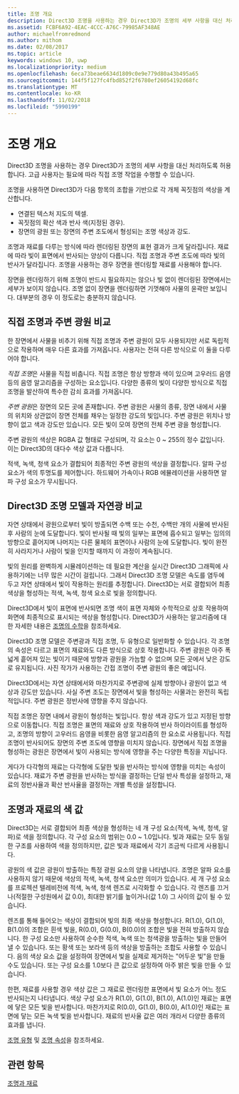 ```yaml
---
title: 조명 개요
description: Direct3D 조명을 사용하는 경우 Direct3D가 조명의 세부 사항을 대신 처리하도록 허용합니다. 고급 사용자는 필요에 따라 직접 조명 작업을 수행할 수 있습니다.
ms.assetid: FCBF6A92-4EAC-4CCC-A76C-79985AF348AE
author: michaelfromredmond
ms.author: mithom
ms.date: 02/08/2017
ms.topic: article
keywords: windows 10, uwp
ms.localizationpriority: medium
ms.openlocfilehash: 6eca73beae6634d1809c0e9e779d80a43b495a65
ms.sourcegitcommit: 144f5f127fc4fbd852f2f6780ef26054192d68fc
ms.translationtype: MT
ms.contentlocale: ko-KR
ms.lasthandoff: 11/02/2018
ms.locfileid: "5990199"
---
```

# <a name="lighting-overview"></a>조명 개요

Direct3D 조명을 사용하는 경우 Direct3D가 조명의 세부 사항을 대신 처리하도록 허용합니다. 고급 사용자는 필요에 따라 직접 조명 작업을 수행할 수 있습니다.

조명을 사용하면 Direct3D가 다음 항목의 조합을 기반으로 각 개체 꼭짓점의 색상을 계산합니다.

-   연결된 텍스처 지도의 텍셀.
-   꼭짓점의 확산 색과 반사 색(지정된 경우).
-   장면의 광원 또는 장면의 주변 조도에서 형성되는 조명 색상과 강도.

조명과 재료를 다루는 방식에 따라 렌더링된 장면의 표현 결과가 크게 달라집니다. 재료에 따라 빛이 표면에서 반사되는 양상이 다릅니다. 직접 조명과 주변 조도에 따라 빛의 반사가 달라집니다. 조명을 사용하는 경우 장면을 렌더링할 재료를 사용해야 합니다.

장면을 렌더링하기 위해 조명이 반드시 필요하지는 않으나 빛 없이 렌더링된 장면에서는 세부가 보이지 않습니다. 조명 없이 장면을 렌더링하면 기껏해야 사물의 윤곽만 보입니다. 대부분의 경우 이 정도로는 충분하지 않습니다.

## <a name="span-iddirectlightvsambientlightspanspan-iddirectlightvsambientlightspandirect-light-vs-ambient-light"></a><span id="direct_light_vs._ambient_light"></span><span id="DIRECT_LIGHT_VS._AMBIENT_LIGHT"></span>직접 조명과 주변 광원 비교


한 장면에서 사물을 비추기 위해 직접 조명과 주변 광원이 모두 사용되지만 서로 독립적으로 작용하며 매우 다른 효과를 가져옵니다. 사용자는 전혀 다른 방식으로 이 둘을 다루어야 합니다.

*직접 조명*은 사물을 직접 비춥니다. 직접 조명은 항상 방향과 색이 있으며 고우러드 음영 등의 음영 알고리즘을 구성하는 요소입니다. 다양한 종류의 빛이 다양한 방식으로 직접 조명을 발산하여 특수한 감쇠 효과를 가져옵니다.

*주변 광원*은 장면의 모든 곳에 존재합니다. 주변 광원은 사물의 종류, 장면 내에서 사물의 위치와 상관없이 장면 전체를 채우는 일정한 강도의 빛입니다. 주변 광원은 위치나 방향이 없고 색과 강도만 있습니다. 모든 빛이 모여 장면의 전체 주변 광을 형성합니다.

주변 광원의 색상은 RGBA 값 형태로 구성되며, 각 요소는 0 ~ 255의 정수 값입니다. 이는 Direct3D의 대다수 색상 값과 다릅니다.

적색, 녹색, 청색 요소가 결합되어 최종적인 주변 광원의 색상을 결정합니다. 알파 구성 요소가 색의 투명도를 제어합니다. 하드웨어 가속이나 RGB 에뮬레이션을 사용하면 알파 구성 요소가 무시됩니다.

## <a name="span-iddirect3dlightmodelvsnaturespanspan-iddirect3dlightmodelvsnaturespandirect3d-light-model-vs-nature"></a><span id="direct3d_light_model_vs._nature"></span><span id="DIRECT3D_LIGHT_MODEL_VS._NATURE"></span>Direct3D 조명 모델과 자연광 비교


자연 상태에서 광원으로부터 빛이 방출되면 수백 또는 수천, 수백만 개의 사물에 반사된 후 사람의 눈에 도달합니다. 빛이 반사될 때 빛의 일부는 표면에 흡수되고 일부는 임의의 방향으로 흩어지며 나머지는 다른 물체의 표면이나 사람의 눈에 도달합니다. 빛이 완전히 사라지거나 사람이 빛을 인지할 때까지 이 과정이 계속됩니다.

빛의 원리를 완벽하게 시뮬레이션하는 데 필요한 계산을 실시간 Direct3D 그래픽에 사용하기에는 너무 많은 시간이 걸립니다. 그래서 Direct3D 조명 모델은 속도를 염두에 두고 자연 상태에서 빛이 작용하는 원리를 추정합니다. Direct3D는 서로 결합되어 최종 색상을 형성하는 적색, 녹색, 청색 요소로 빛을 정의합니다.

Direct3D에서 빛이 표면에 반사되면 조명 색이 표면 자체와 수학적으로 상호 작용하여 화면에 최종적으로 표시되는 색상을 형성합니다. Direct3D가 사용하는 알고리즘에 대한 자세한 내용은 [조명의 수학](mathematics-of-lighting.md)을 참조하세요.

Direct3D 조명 모델은 주변광과 직접 조명, 두 유형으로 일반화할 수 있습니다. 각 조명의 속성은 다르고 표면의 재료와도 다른 방식으로 상호 작용합니다. 주변 광원은 아주 폭넓게 흩어져 있는 빛이기 때문에 방향과 광원을 가늠할 수 없으며 모든 곳에서 낮은 강도로 유지됩니다. 사진 작가가 사용하는 간접 조명이 주변 광원의 좋은 예입니다.

Direct3D에서는 자연 상태에서와 마찬가지로 주변광에 실제 방향이나 광원이 없고 색상과 강도만 있습니다. 사실 주변 조도는 장면에서 빛을 형성하는 사물과는 완전히 독립적입니다. 주변 광원은 정반사에 영향을 주지 않습니다.

직접 조명은 장면 내에서 광원이 형성하는 빛입니다. 항상 색과 강도가 있고 지정된 방향으로 이동합니다. 직접 조명은 표면의 재료와 상호 작용하여 반사 하이라이트를 형성하고, 조명의 방향이 고우러드 음영을 비롯한 음영 알고리즘의 한 요소로 사용됩니다. 직접 조명이 반사되어도 장면의 주변 조도에 영향을 미치지 않습니다. 장면에서 직접 조명을 형성하는 광원은 장면에서 빛이 사용되는 방식에 영향을 주는 다양한 특징을 지닙니다.

게다가 다각형의 재료는 다각형에 도달한 빛을 반사하는 방식에 영향을 미치는 속성이 있습니다. 재료가 주변 광원을 반사하는 방식을 결정하는 단일 반사 특성을 설정하고, 재료의 정반사율과 확산 반사율을 결정하는 개별 특성을 설정합니다.

## <a name="span-idcolorvaluesforlightsandmaterialsspanspan-idcolorvaluesforlightsandmaterialsspanspan-idcolorvaluesforlightsandmaterialsspancolor-values-for-lights-and-materials"></a><span id="Color_Values_for_Lights_and_Materials"></span><span id="color_values_for_lights_and_materials"></span><span id="COLOR_VALUES_FOR_LIGHTS_AND_MATERIALS"></span>조명과 재료의 색 값


Direct3D는 서로 결합되어 최종 색상을 형성하는 네 개 구성 요소(적색, 녹색, 청색, 알파)로 색을 정의합니다. 각 구성 요소의 범위는 0.0 ~ 1.0입니다. 빛과 재료는 모두 동일한 구조를 사용하여 색을 정의하지만, 값은 빛과 재료에서 각기 조금씩 다르게 사용됩니다.

광원의 색 값은 광원이 방출하는 특정 광원 요소의 양을 나타냅니다. 조명은 알파 요소를 사용하지 않기 때문에 색상의 적색, 녹색, 청색 요소만 의미가 있습니다. 세 개 구성 요소를 프로젝션 텔레비전에 적색, 녹색, 청색 렌즈로 시각화할 수 있습니다. 각 렌즈를 끄거나(적절한 구성원에서 값 0.0), 최대한 밝기를 높이거나(값 1.0) 그 사이의 값이 될 수 있습니다.

렌즈를 통해 들어오는 색상이 결합되어 빛의 최종 색상을 형성합니다. R(1.0), G(1.0), B(1.0)의 조합은 흰색 빛을, R(0.0), G(0.0), B(0.0)의 조합은 빛을 전혀 방출하지 않습니다. 한 구성 요소만 사용하여 순수한 적색, 녹색 또는 청색광을 방출하는 빛을 만들어낼 수 있습니다. 또는 황색 또는 보라색 등의 색상을 방출하는 조합도 사용할 수 있습니다. 음의 색상 요소 값을 설정하여 장면에서 빛을 실제로 제거하는 "어두운 빛"을 만들 수도 있습니다. 또는 구성 요소를 1.0보다 큰 값으로 설정하여 아주 밝은 빛을 만들 수 있습니다.

한편, 재료를 사용할 경우 색상 값은 그 재료로 렌더링한 표면에서 빛 요소가 어느 정도 반사되는지 나타냅니다. 색상 구성 요소가 R(1.0), G(1.0), B(1.0), A(1.0)인 재료는 표면에 닿은 모든 빛을 반사합니다. 마찬가지로 R(0.0), G(1.0), B(0.0), A(1.0)인 재료는 표면에 닿는 모든 녹색 빛을 반사합니다. 재료의 반사율 값은 여러 개라서 다양한 종류의 효과를 냅니다.

[조명 유형](light-types.md) 및 [조명 속성](light-properties.md)을 참조하세요.

## <a name="span-idrelated-topicsspanrelated-topics"></a><span id="related-topics"></span>관련 항목


[조명과 재료](lights-and-materials.md)

 

 




